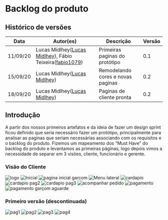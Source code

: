
# Backlog do produto

## Histórico de versões

| Data     | Autor(es)         | Descrição            | Versão |
| -------- | ------------- | -------------------- | ------ |
| 11/09/20 | Lucas Midlhey(<a target="blank" href="https://github.com/lucasmidlhey">Lucas Midlhey</a>), Fábio Teixeira(<a target="blank" href="https://github.com/fabio1079">fabio1079</a>) | Primeiras paginas do protótipo | 0.1    |
| 15/09/20 | Lucas Midlhey(<a target="blank" href="https://github.com/lucasmidlhey">Lucas Midlhey</a>)| Remodelando cores e novas paginas | 0.2    |
| 18/09/20 | Lucas Midlhey(<a target="blank" href="https://github.com/lucasmidlhey">Lucas Midlhey</a>)| Paginas de cliente pronta | 0.2    |

## Introdução

A partir dos nossos primeiros artefatos e da ideia de fazer um design sprint ficou definido que seria necessário fazer um protótipo, principalmente para analisar as paginas que seriam necessárias associando com os requisitos e o backlog do produto.
Fizemos um mapeamento dos "Must Have" do backlog do produto e levantamos as primeiras páginas, logo depois vimos a necessidade de separar em 3 visões, cliente, funcionário e gerente.

### Visão do Cliente

![logo](../images/prototipo/logo.png)
![Inicial](../images/prototipo/inicial.png)
![pagina inicial garcom](../images/prototipo/garçom_inicial.png)
![Menu lateral](../images/prototipo/menu_lateral.png)
![cardapio](../images/prototipo/cardapio.png)
![cardapio pag2](../images/prototipo/cardapio1.png)
![cardapio pag3](../images/prototipo/cardapio2.png)
![acompanhar pedido](../images/prototipo/acompanhar_pedido.png)
![pagamento](../images/prototipo/pagamento.png)
![pagamento garçom aguarde](../images/prototipo/garcom_pagamento.png)


### Primeiro versão (descontinuada)

![pag1](../images/prototipo/pag1_v1.png)
![pag2](../images/prototipo/pag2_v1.png)
![pag3](../images/prototipo/pag3_v1.png)
![pag4](../images/prototipo/pag4_v1.png)

